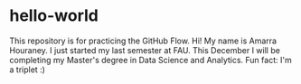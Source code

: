 # hello-world
This repository is for practicing the GitHub Flow.
Hi! My name is Amarra Houraney. I just started my last semester at FAU. This December I will be completing my Master's degree in Data Science and Analytics. Fun fact: I'm a triplet :) 
